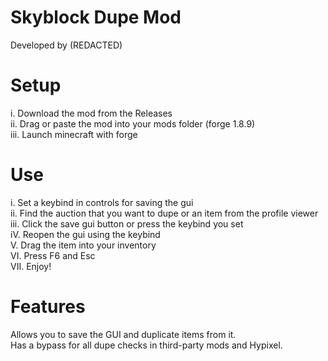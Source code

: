 # Skyblock Dupe Mod

Developed by (REDACTED)

# Setup

i. Download the mod from the Releases
<br/>
ii. Drag or paste the mod into your mods folder (forge 1.8.9)
<br/>
iii. Launch minecraft with forge


# Use

i. Set a keybind in controls for saving the gui
<br/>
ii. Find the auction that you want to dupe or an item from the profile viewer
<br/>
iii. Click the save gui button or press the keybind you set
<br/>
iV. Reopen the gui using the keybind
<br/>
V. Drag the item into your inventory
<br/>
VI. Press F6 and Esc
<br/>
VII. Enjoy!


# Features

Allows you to save the GUI and duplicate items from it.
<br/>
Has a bypass for all dupe checks in third-party mods and Hypixel.
